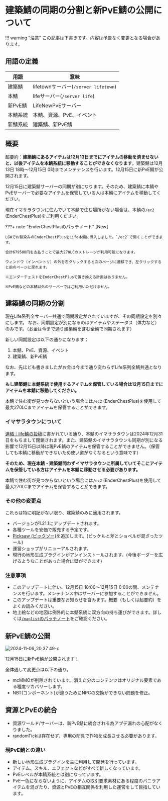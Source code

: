 # 建築鯖の同期の分割と新PvE鯖の公開について

!!! warning "注意"
    この記事は下書きです。内容は予告なく変更となる場合があります。

## 用語の定義

| 用語 | 意味 |
|-----|-----|
| 建築鯖 | lifetownサーバー(`/server lifetown`) |
| 本鯖 | lifeサーバー(`/server life`) |
| 新PvE鯖 | LifeNewPvEサーバー |
| 本鯖系統 | 本鯖、資源、PvE、イベント |
| 新鯖系統 | 建築鯖、新PvE鯖 |

## 概要

超要約：**建築鯖にあるアイテムは12月13日までにアイテムの移動を済ませないと、以後アイテムを本鯖系統に移動することができなくなります**。建築鯖は12月13日 18時〜12月15日 0時までメンテナンスを行います。12月15日に新PvE鯖が公開されます。

12月15日に建築鯖サーバーの同期が別になります。そのため、建築鯖に本鯖やPvEサーバーで必要なアイテムを保管している人は本鯖にアイテムを移動してください。

現在イマサラタウンに住んでいて本鯖で住む場所がない場合は、本鯖の`/ec2` (EnderChestPlus)をご利用ください。

???+ note "EnderChestPlusのパッチノート"
    [New]

    LGWでお馴染みのEnderChestPlusをLife本鯖に導入しました。`/ec2`で開くことができます。

    合計679500円を支払うことで最大270LCのストレージが利用可能になります。

    ウィンドウ（インベントリ）の外を右クリックすると次のページに遷移でき、左クリックすると前のページに戻れます。

    ※エンダーチェストをEnderChestPlusで置き換える計画はありません。

    ※PvE鯖などの本鯖以外のサーバーではご利用いただけません。

## 建築鯖の同期の分割

現在Life系列全サーバー共通で同期設定がされていますが、その同期設定を別々にします。
なお、同期設定が別になるのはアイテムやステータス（体力など）のみです。（お金は今まで通り建築鯖を含む全鯖で同期されます）

新しい同期設定は以下の通りになります：

1. 本鯖、PvE、資源、イベント
2. 建築鯖、新PvE鯖

なお、先ほども書きましたがお金は今まで通り変わらずLife系列全鯖共通となります。

**もし建築鯖に本鯖系統で使用するアイテムを保管している場合は12月15日までにアイテムを本鯖に移動してください。**

本鯖で住む街が見つからないという場合には`/ec2` (EnderChestPlus)を使用して最大270LCまでアイテムを保管することができます。

### イマサラタウンについて

[連絡｜life鯖の投稿](https://discord.com/channels/357134045328572418/725947473452990485/1266719268301701270)に書かれている通り、本鯖のイマサラタウンは2024年12月31日をもちまして閉鎖されます。また、建築鯖のイマサラタウンも同期が別になる影響で12月15日以降は現PvE鯖のアイテムを保管することができません。（保管しても本鯖に移動ができないため使い道がなくなるという意味です）

**そのため、現在本鯖・建築鯖問わずイマサラタウンに所属していてそこにアイテムを保管している方はアイテムを本鯖に移動させる必要があります。**

本鯖で住む街が見つからないという場合には`/ec2` (EnderChestPlus)を使用して最大270LCまでアイテムを保管することができます。

### その他の変更点

これらは特に明記がない限り、建築鯖のみに適用されます。

- バージョンが1.21.1にアップデートされます。
- 各種ツールを安価で販売する予定です。
- [Picksaw (ピックソー)](https://terraria.arcenserv.info/wiki/Picksaw)を追加します。(ピッケルと斧とショベルが混ざったツール)
- 運営ショップがリニューアルされます。
- 現行の地形生成プラグインがアンインストールされます。(今後ボーダーを広げるようなことがあった場合に壁ができます)

### 注意事項

- このアップデートに伴い、12月15日 18:00〜12月15日 0:00の間、メンテナンスを行います。メンテナンス中はサーバーに参加することができません。
- このアップデートは重要なお知らせを含みます。概要（もしくは超要約）をよくお読みください。
- 地上絵などの地図は例外的に本鯖系統に双方向の持ち運びができます。詳しくは[`/maplist`のパッチノート](https://discord.com/channels/357134045328572418/724325894784548936/1304831547010060350)をご確認ください。

## 新PvE鯖の公開

![2024-11-06_20 37 49-c](https://github.com/user-attachments/assets/40e50148-aa27-42ac-9b6e-57a8cedc18a0)

12月15日に新PvE鯖が公開されます！

全体通して変更点は以下の通り。

- mcMMOが削除されています。消えた分のコンテンツはオリジナル要素である程度リカバリーします。
- NBT(コンポーネント)が違うためにNPCの交換ができない問題を修正。

## 資源とPvEの統合

- 資源ワールド/サーバーは、新PvE鯖に統合される為アプデ漏れの心配がなくりました。
- randomTickは存在せず、専用の防具で作物を成長させる必要があります。

### 現PvE鯖との違い

- 新しい地形生成プラグインを主に利用して開発を行っています。
- アイテム、スキル、エフェクトなどがすべて新しくなっています。
- PvEレベルが本鯖系統とは別になっています。
- PvE一色にならないように、アイテムの取引要求素材にある程度のバニラアイテムを混ざたり、資源とPvEの相互関係を利用した運営をして目指しています。
